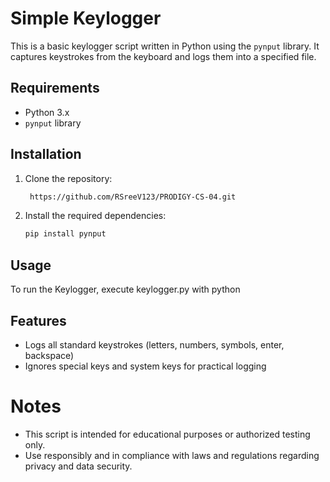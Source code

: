# Simple Keylogger

This is a basic keylogger script written in Python using the `pynput` library. It captures keystrokes from the keyboard and logs them into a specified file.

## Requirements

- Python 3.x
- `pynput` library

## Installation

1. Clone the repository:

   ```bash
    https://github.com/RSreeV123/PRODIGY-CS-04.git
   ```
2. Install the required dependencies:
   ```bash
   pip install pynput
   ```
## Usage
To run the Keylogger, execute keylogger.py with python
## Features
 * Logs all standard keystrokes (letters, numbers, symbols, enter, backspace)
 * Ignores special keys and system keys for practical logging

# Notes
 * This script is intended for educational purposes or authorized testing only.
 * Use responsibly and in compliance with laws and regulations regarding privacy and data security.
